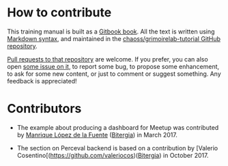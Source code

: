 # How to contribute

This training manual is built as a [Gitbook book](http://gitbook.com). All the text is written using [Markdown syntax](https://www.gitbook.com/book/gitbookio/markdown/), and maintained in the [chaoss/grimoirelab-tutorial GitHub repository](http://github.com/chaoss/grimoirelab-tutorial).

[Pull requests to that repository](https://github.com/chaoss/grimoirelab-tutorial/pulls) are welcome. If you prefer, you can also open [some issue on it](https://github.com/chaoss/grimoirelab-tutorial/issues), to report some bug, to propose some enhancement, to ask for some new content, or just to comment or suggest something. Any feedback is appreciated!

# Contributors

* The example about producing a dashboard for Meetup was contributed by [Manrique López de la Fuente](https://twitter.com/jsmanrique) ([Bitergia](http://bitergia.com)) in March 2017.

* The section on Perceval backend is based on a contribution by [Valerio Cosentino[(https://github.com/valeriocos)([Bitergia](http://bitergia.com)) in October 2017.
